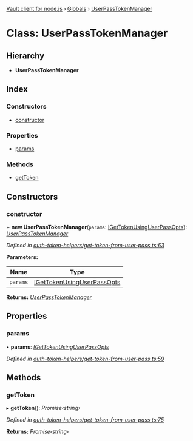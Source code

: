 [Vault client for node.js](../README.md) › [Globals](../globals.md) › [UserPassTokenManager](userpasstokenmanager.md)

# Class: UserPassTokenManager

## Hierarchy

* **UserPassTokenManager**

## Index

### Constructors

* [constructor](userpasstokenmanager.md#constructor)

### Properties

* [params](userpasstokenmanager.md#params)

### Methods

* [getToken](userpasstokenmanager.md#gettoken)

## Constructors

###  constructor

\+ **new UserPassTokenManager**(`params`: [IGetTokenUsingUserPassOpts](../interfaces/igettokenusinguserpassopts.md)): *[UserPassTokenManager](userpasstokenmanager.md)*

*Defined in [auth-token-helpers/get-token-from-user-pass.ts:63](https://github.com/theogravity/vault-tacular/blob/c9b4b35/src/auth-token-helpers/get-token-from-user-pass.ts#L63)*

**Parameters:**

Name | Type |
------ | ------ |
`params` | [IGetTokenUsingUserPassOpts](../interfaces/igettokenusinguserpassopts.md) |

**Returns:** *[UserPassTokenManager](userpasstokenmanager.md)*

## Properties

###  params

• **params**: *[IGetTokenUsingUserPassOpts](../interfaces/igettokenusinguserpassopts.md)*

*Defined in [auth-token-helpers/get-token-from-user-pass.ts:59](https://github.com/theogravity/vault-tacular/blob/c9b4b35/src/auth-token-helpers/get-token-from-user-pass.ts#L59)*

## Methods

###  getToken

▸ **getToken**(): *Promise‹string›*

*Defined in [auth-token-helpers/get-token-from-user-pass.ts:75](https://github.com/theogravity/vault-tacular/blob/c9b4b35/src/auth-token-helpers/get-token-from-user-pass.ts#L75)*

**Returns:** *Promise‹string›*
